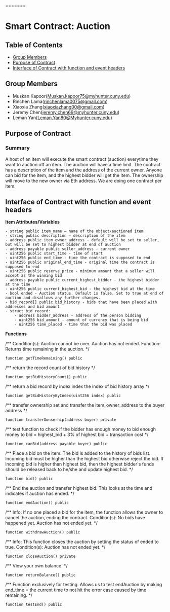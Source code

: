 
=======
# Smart Contract: Auction

## Table of Contents
* [Group Members](#group-members)
* [Purpose of Contract](#purpose-of-contract)
* [Interface of Contract with function and event headers](#interface-of-contract-with-function-and-event-headers)

## Group Members
- Muskan Kapoor(Muskan.kapoor75@myhunter.cuny.edu) 
- Rinchen Lama(rinchenlama0075@gmail.com)
- Xiaoxia Zhang(xiaoxiazhang00@gmail.com)
- Jeremy Chen(jeremy.chen69@myhunter.cuny.edu)
- Leman Yan(Leman.Yan80@Myhunter.cuny.edu)

## Purpose of Contract
### Summary
A host of an item will execute the smart contract (auction) everytime they want to auction off an item. 
The auction will have a time limit. The contract has a description of the item and the address of the current owner. 
Anyone can bid for the item, and the highest bidder will get the item. The ownership will move to the new owner via Eth address.
We are doing one contract per item. 
 
## Interface of Contract with function and event headers

**Item Attributes/Variables**

    - string public item_name – name of the object/auctioned item
    - string public description – description of the item
    - address public item_owner_address - default will be set to seller, but will be set to highest bidder at end of auction
    - address payable public seller_address - current owner
    - uint256 public start_time - time of start
    - uint256 public end_time - time the contract is supposed to end
    - uint256 public original_end_time - original time the contract is supposed to end
    - uint256 public reserve_price - minimum amount that a seller will accept as the winning bid
    - address payable public current_highest_bidder - the highest bidder at the time
    - uint256 public current_highest_bid - the highest bid at the time
    - bool ended - Auction status. Default is false. Set to true at end of auction and disallows any further changes.
    - bid_record[] public bid_history - bids that have been placed with addresses and bid amount
    - struct bid_record:
        - address bidder_address - address of the person bidding
        - uint256 bid_amount - amount of currency that is being bid
        - uint256 time_placed - time that the bid was placed

 **Functions**

/** 
    Condition(s): Auction cannot be over. Auction has not ended.
    Function: Returns time remaining in the auction.
*/
```
function getTimeRemaining() public
```

/**
    return the record count of bid history
*/
```
function getBidHistoryCount() public
```

/**
    return a bid record by index
    index the index of bid history array
*/
```
function getBidHistoryByIndex(uint256 index) public
```

/**
    transfer ownership 
    set and transfer the item_owner_address to the buyer address 
*/ 
```
function transferOwnserhip(address buyer) private
```

/**
    test function to check if the bidder has enough money to bid
    enough money to bid = highest_bid + 3% of highest bid + transaction cost
*/
```
function canBid(address payable buyer) public
```

/**
    Place a bid on the item. The bid is added to the history of bids list. Incoming bid must be higher than the highest bid otherwise reject the bid. If incoming bid
    is higher than highest bid, then the highest bidder's funds should be released back to he/she and update highest bid.
*/
```
function bid() public
```
    
/**
    End the auction and transfer highest bid. 
    This looks at the time and indicates if auction has ended.
*/
```
function endAuction() public 
```

/**
    Info: If no one placed a bid for the item, the function allows the owner to cancel the auction, ending the contract.
    Condition(s): No bids have happened yet. Auction has not ended yet.
*/
```
function withdrawAuction() public 
```
  
/**
    Info: This function closes the auction by setting the status of ended to true.
    Condition(s): Auction has not ended yet.
*/
```
function closeAuction() private
``` 

/**
    View your own balance.
*/
```
function returnBalance() public 
```

/**
    Function exclusively for testing. Allows us to test endAuction by making end_time = the current time to not hit the error case caused by time remaining.
*/
```
function testEnd() public
```
